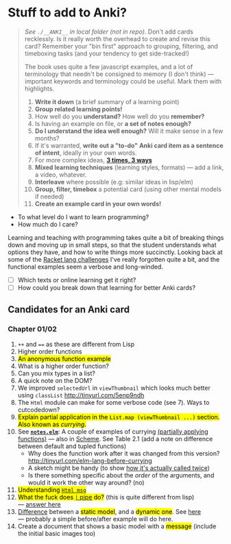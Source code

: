 # Stuff to add to Anki?

> _See `./__ANKI__` in local folder (not in repo)_. Don't add cards recklessly. Is it really worth the overhead to create and revise this card? Remember your "bin first" approach to grouping, filtering, and timeboxing tasks (and your tendency to get side-tracked!)
>
> The book uses quite a few javascript examples, and a lot of terminology that needn't be consigned to memory (I don't think) — important keywords and terminology could be useful. Mark them with highlights.
>
> 1. **Write it down** (a brief summary of a learning point)
> 2. **Group related learning points!**
> 3. How well do you **understand?** How well do you **remember?**
> 4. Is having an example on file, or **a set of notes enough?**
> 5. **Do I understand the idea well enough?** Will it make sense in a few months?
> 6. If it's warranted, **write out a "to-do" Anki card item as a sentence of intent**, ideally in your own words.
> 7. For more complex ideas, **[3 times, 3 ways](https://github.com/badlydrawnrob/anki/issues/93)**
> 8. **Mixed learning techniques** (learning styles, formats) — add a link, a video, whatever.
> 9. **Interleave** where possible (e.g: similar ideas in lisp/elm)
> 10. **Group, filter, timebox** a potential card (using other mental models if needed)
> 11. **Create an example card in your own words!**

- To what level do I want to learn programming?
- How much do I care?

Learning and teaching with programming takes quite a bit of breaking things down and moving up in small steps, so that the student understands what options they have, and how to write things more succinctly. Looking back at some of the [Racket lang challenges](https://github.com/badlydrawnrob/racket-playground/issues/1) I've really forgotten quite a bit, and the functional examples seem a verbose and long-winded.

- [ ] Which texts or online learning get it right?
- [ ] How could you break down that learning for better Anki cards?

## Candidates for an Anki card

### Chapter 01/02

1. `++` and `==` as these are different from Lisp
2. Higher order functions
3. <mark>An anonymous function example</mark>
4. What is a higher order function?
5. Can you mix types in a list?
6. A quick note on the DOM?
7. We improved `selectedUrl` in `viewThumbnail` which looks much better using `classList` http://tinyurl.com/5enp9ndh
8. The `Html` module can make for some verbose code (see 7). Ways to cutcodedown?
9. <mark>Explain partial application in the `List.map (viewThumbnail ...)` section. Also known as _currying_.</mark>
10. See **[`notes.elm`](https://github.com/badlydrawnrob/elm-playground/blob/8d168bd65fbd4fde7b8d428bb8a0f5dd9cd7dc70/elm-in-action/02/notes/notes.elm#L228)**: A couple of examples of currying [(partially applying functions)](https://www.codingexercises.com/guides/quickstart-elm-part-7) — also in [Scheme](http://tinyurl.com/scheme-lang-currying). See Table 2.1 (add a note on difference between default and tupled functions)
    - Why does the function work after it was changed from this version? http://tinyurl.com/elm-lang-before-currying
    - A sketch might be handy (to show [how it's actually called twice](https://livebook.manning.com/forum?p=1&comment=503513&page=1&product=rfeldman))
    - Is there something specific about the _order_ of the arguments, and would it work the other way around? (no)
11. <mark>Understanding [`Html msg`](http://tinyurl.com/elm-lang-html-msg)</mark>
12. <mark>What the fuck does [`|` pipe](https://github.com/badlydrawnrob/elm-playground/blob/eeec50661c2d3eaddb17862380895e7be658500d/elm-in-action/02/notes/notes.elm#L272) do?</mark> (this is quite different from lisp) — [answer here](https://elm-lang.org/docs/records#updating-records)
13. [Difference](https://github.com/badlydrawnrob/elm-playground/commit/5e8dcaf8a02ab3bd25a677280a42d7cc9648eaea#diff-cf788fcfa2aae55b8c1aa182e6a277971730a9d5203ef741f109f311a8c8c9ba) between a <mark>static model</mark>, and a <mark>dynamic one</mark>. See [here](https://elmprogramming.com/model-view-update-part-1.html) — probably a simple before/after example will do here.
14. Create a document that shows a basic model with a <mark>message</mark> (include the initial basic images too)
